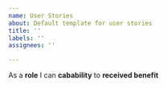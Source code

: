 ```yaml
---
name: User Stories
about: Default template for user stories
title: ''
labels: ''
assignees: ''

---
```


As a **role** I can **cabability** to **received benefit**
